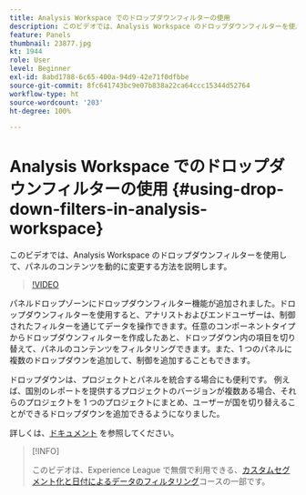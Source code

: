 ```yaml
---
title: Analysis Workspace でのドロップダウンフィルターの使用
description: このビデオでは、Analysis Workspace のドロップダウンフィルターを使用して、パネルのコンテンツを動的に変更する方法を説明します。
feature: Panels
thumbnail: 23877.jpg
kt: 1944
role: User
level: Beginner
exl-id: 8abd1788-6c65-400a-94d9-42e71f0dfbbe
source-git-commit: 8fc641743bc9e07b838a22ca64ccc15344d52764
workflow-type: ht
source-wordcount: '203'
ht-degree: 100%

---
```


# Analysis Workspace でのドロップダウンフィルターの使用 {#using-drop-down-filters-in-analysis-workspace}

このビデオでは、Analysis Workspace のドロップダウンフィルターを使用して、パネルのコンテンツを動的に変更する方法を説明します。

>[!VIDEO](https://video.tv.adobe.com/v/23877/?quality=12&learn=on)

パネルドロップゾーンにドロップダウンフィルター機能が追加されました。ドロップダウンフィルターを使用すると、アナリストおよびエンドユーザーは、制御されたフィルターを通じてデータを操作できます。任意のコンポーネントタイプからドロップダウンフィルターを作成したあと、ドロップダウン内の項目を切り替えて、パネルのコンテンツをフィルタリングできます。また、1 つのパネルに複数のドロップダウンを追加して、制御を追加することもできます。

ドロップダウンは、プロジェクトとパネルを統合する場合にも便利です。 例えば、国別のレポートを提供するプロジェクトのバージョンが複数ある場合、それらのプロジェクトを 1 つのプロジェクトにまとめ、ユーザーが国を切り替えることができるドロップダウンを追加できるようになりました。

詳しくは、[ドキュメント](https://experienceleague.adobe.com/docs/analytics/analyze/analysis-workspace/panels/panels.html?lang=ja) を参照してください。

>[!INFO]
>
> このビデオは、Experience League で無償で利用できる、[カスタムセグメント化と日付によるデータのフィルタリング](https://experienceleague.adobe.com/?recommended=Analytics-U-1-2021.1.filterdata&amp;lang=ja)コースの一部です。
